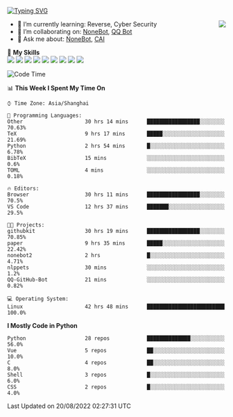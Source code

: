 [![Typing SVG](https://readme-typing-svg.herokuapp.com?size=25&duration=2500&color=8C43EA&vCenter=true&width=200&height=40&lines=Hi+there+%F0%9F%91%8B%F0%9F%8F%BB;I'm+yanyongyu)](https://git.io/typing-svg)

<a href="#">
  <img align="right" src="https://github-readme-stats.vercel.app/api?username=yanyongyu&count_private=true&show_icons=true&bg_color=15,f2f7fd,E0EAFC" />
</a>

- 🌱 I’m currently learning: Reverse, Cyber Security
- 👯 I’m collaborating on: [NoneBot](https://github.com/nonebot), [QQ Bot](https://github.com/Mrs4s/go-cqhttp)
- 💬 Ask me about: [NoneBot](https://github.com/nonebot), [CAI](https://github.com/cscs181/CAI)

🌟 **My Skills**  
![](https://img.shields.io/badge/-Python-3e74a2?style=flat-square&logo=Python&logoColor=fff)
![](https://img.shields.io/badge/-Node.js-339933?style=flat-square&logo=Node.js&logoColor=fff)
![](https://img.shields.io/badge/-Vue-4fc08d?style=flat-square&logo=Vue.js&logoColor=fff)
![](https://img.shields.io/badge/-React-2d98ce?style=flat-square&logo=React&logoColor=fff)
![](https://img.shields.io/badge/-Docker-2496ED?style=flat-square&logo=Docker&logoColor=fff)
![](https://img.shields.io/badge/-Linux-000000?style=flat-square&logo=Linux&logoColor=fff)
![](https://img.shields.io/badge/-MySQL-4479A1?style=flat-square&logo=MySQL&logoColor=fff)
![](https://img.shields.io/badge/-Redis-DC382D?style=flat-square&logo=Redis&logoColor=fff)
![](https://img.shields.io/badge/-MongoDB-47A248?style=flat-square&logo=MongoDB&logoColor=fff)

<!--START_SECTION:waka-->
![Code Time](http://img.shields.io/badge/Code%20Time-0%20secs-blue)

📊 **This Week I Spent My Time On** 

```text
⌚︎ Time Zone: Asia/Shanghai

💬 Programming Languages: 
Other                    30 hrs 14 mins      █████████████████░░░░░░░░   70.63% 
TeX                      9 hrs 17 mins       █████░░░░░░░░░░░░░░░░░░░░   21.69% 
Python                   2 hrs 54 mins       █░░░░░░░░░░░░░░░░░░░░░░░░   6.78% 
BibTeX                   15 mins             ░░░░░░░░░░░░░░░░░░░░░░░░░   0.6% 
TOML                     4 mins              ░░░░░░░░░░░░░░░░░░░░░░░░░   0.18%

🔥 Editors: 
Browser                  30 hrs 11 mins      █████████████████░░░░░░░░   70.5% 
VS Code                  12 hrs 37 mins      ███████░░░░░░░░░░░░░░░░░░   29.5%

🐱‍💻 Projects: 
githubkit                30 hrs 19 mins      █████████████████░░░░░░░░   70.85% 
paper                    9 hrs 35 mins       █████░░░░░░░░░░░░░░░░░░░░   22.42% 
nonebot2                 2 hrs               █░░░░░░░░░░░░░░░░░░░░░░░░   4.71% 
nlppets                  30 mins             ░░░░░░░░░░░░░░░░░░░░░░░░░   1.2% 
QQ-GitHub-Bot            21 mins             ░░░░░░░░░░░░░░░░░░░░░░░░░   0.82%

💻 Operating System: 
Linux                    42 hrs 48 mins      █████████████████████████   100.0%

```

**I Mostly Code in Python** 

```text
Python                   28 repos            ██████████████░░░░░░░░░░░   56.0% 
Vue                      5 repos             ██░░░░░░░░░░░░░░░░░░░░░░░   10.0% 
C                        4 repos             ██░░░░░░░░░░░░░░░░░░░░░░░   8.0% 
Shell                    3 repos             █░░░░░░░░░░░░░░░░░░░░░░░░   6.0% 
CSS                      2 repos             █░░░░░░░░░░░░░░░░░░░░░░░░   4.0%

```



 Last Updated on 20/08/2022 02:27:31 UTC
<!--END_SECTION:waka-->
